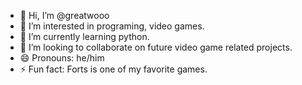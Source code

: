 - 👋 Hi, I’m @greatwooo
- 👀 I’m interested in programing, video games.
- 🌱 I’m currently learning python.
- 💞️ I’m looking to collaborate on future video game related projects.
- 😄 Pronouns: he/him
- ⚡ Fun fact: Forts is one of my favorite games.

<!---
greatwooo/greatwooo is a ✨ special ✨ repository because its `README.md` (this file) appears on your GitHub profile.
You can click the Preview link to take a look at your changes.
--->
